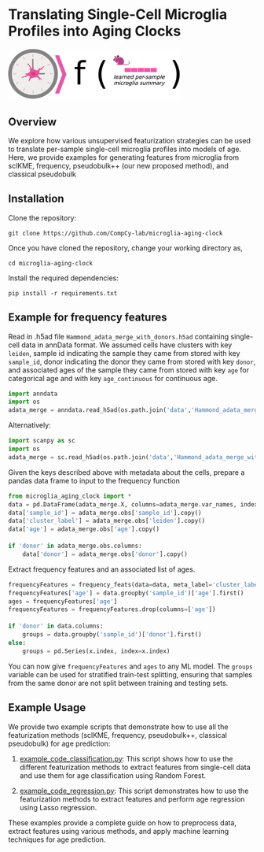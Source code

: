 # Translating Single-Cell Microglia Profiles into Aging Clocks
<p>
  <img src="https://github.com/CompCy-lab/microglia-aging-clock/blob/main/microglia_img.png?raw=True" width="350" />
</p>

## Overview

We explore how various unsupervised featurization strategies can be used to translate per-sample single-cell microglia profiles into models of age. Here, we provide examples for generating features from microglia from sclKME, frequency, pseudobulk++ (our new proposed method), and classical pseudobulk

## Installation
Clone the repository:

```
git clone https://github.com/CompCy-lab/microglia-aging-clock
```

Once you have cloned the repository, change your working directory as,

```
cd microglia-aging-clock
```

Install the required dependencies:

```
pip install -r requirements.txt
```

## Example for frequency features

Read in .h5ad file `Hammond_adata_merge_with_donors.h5ad` containing single-cell data in annData format. We assumed cells have clusters with key `leiden`, sample id indicating the sample they came from stored with key `sample_id`, donor indicating the donor they came from stored with key `donor`, and associated ages of the sample they came from stored with key `age` for categorical age and with key `age_continuous` for continuous age.

```python
import anndata
import os
adata_merge = anndata.read_h5ad(os.path.join('data','Hammond_adata_merge_with_donors.h5ad'))
```

Alternatively:

```python
import scanpy as sc
import os
adata_merge = sc.read_h5ad(os.path.join('data','Hammond_adata_merge_with_donors.h5ad'))
```

Given the keys described above with metadata about the cells, prepare a pandas data frame to input to the frequency function

```python
from microglia_aging_clock import *
data = pd.DataFrame(adata_merge.X, columns=adata_merge.var_names, index=adata_merge.obs_names)
data['sample_id'] = adata_merge.obs['sample_id'].copy()
data['cluster_label'] = adata_merge.obs['leiden'].copy()
data['age'] = adata_merge.obs['age'].copy()

if 'donor' in adata_merge.obs.columns:
    data['donor'] = adata_merge.obs['donor'].copy()
```

Extract frequency features and an associated list of ages.

```python
frequencyFeatures = frequency_feats(data=data, meta_label='cluster_label')
frequencyFeatures['age'] = data.groupby('sample_id')['age'].first()
ages = frequencyFeatures['age']
frequencyFeatures = frequencyFeatures.drop(columns=['age'])

if 'donor' in data.columns:
    groups = data.groupby('sample_id')['donor'].first()
else:
    groups = pd.Series(x.index, index=x.index)
```

You can now give `frequencyFeatures` and `ages` to any ML model. The `groups` variable can be used for stratified train-test splitting, ensuring that samples from the same donor are not split between training and testing sets. 

## Example Usage

We provide two example scripts that demonstrate how to use all the featurization methods (sclKME, frequency, pseudobulk++, classical pseudobulk) for age prediction:

1. [example_code_classification.py](https://github.com/CompCy-lab/microglia-aging-clock/blob/main/example_code_classification.py): This script shows how to use the different featurization methods to extract features from single-cell data and use them for age classification using Random Forest.

2. [example_code_regression.py](https://github.com/CompCy-lab/microglia-aging-clock/blob/main/example_code_regression.py): This script demonstrates how to use the featurization methods to extract features and perform age regression using Lasso regression.

These examples provide a complete guide on how to preprocess data, extract features using various methods, and apply machine learning techniques for age prediction.

